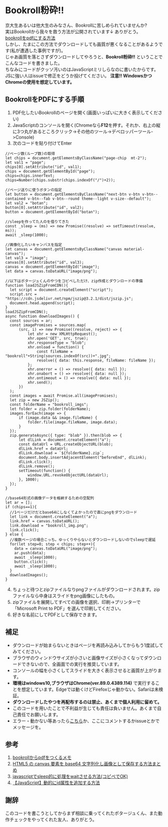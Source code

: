 # Bookroll粉砕!!
京大生あるいは他大生のみなさん、Bookrollに苦しめられていませんか?  
実はBookrollから我々を救う方法が公開されています↓ ありがとう。  
[bookrollをpdfにする方法](https://gist.github.com/watagashi0619/40ba179c9ef7d585246c47c31dab67ed)  
しかし、たまにこの方法でダウンロードしても画質が悪くなることがあるようです(私が遭遇した事例ですが)。  
じゃあ画質を落とさずダウンロードしてやろうと、**Bookroll粉砕!!** ということでこんなコードを書きました。  
ちなみにコードがクッソ汚いのはJavaScriptミリしらなのに書いたからです。JSに強い人はissueで修正をどうか投げてください。
**注意!! WindowsかつChromeの使用を想定しています。**

## BookrollをPDFにする手順
1. PDF化したいBookrollのページを開く(画面いっぱいに大きく表示してください)
1. JavaScriptのコンソールを開く(Chromeなら**F12**を押す。それか、右上の縦に3つ丸があるところクリック->その他のツール->デベロッパーツール->Console)
1. 次のコードを貼り付けてEnter

```
//ページ数(ループ数)の取得
let chips = document.getElementsByClassName("page-chip  mt-2");
let val1 = "page";
chips[0].setAttribute("id", val1);
chips = document.getElementById("page");
chips=chips.innerText;
chips=Number(chips.substr(chips.indexOf("/")+2));

//ページ送りに使うボタンの指定
let button = document.getElementsByClassName("next-btn v-btn v-btn--contained v-btn--fab v-btn--round theme--light v-size--default");
let val2 = "botan";
button[0].setAttribute("id", val2);
button = document.getElementById("botan");

//sleepを作ってた人のを借りてきた
const _sleep = (ms) => new Promise((resolve) => setTimeout(resolve, ms));
await _sleep(1000);

//画像化したいキャンバスを指定
let canvas = document.getElementsByClassName("canvas material-canvas");
let val3 = "image";
canvas[0].setAttribute("id", val3);
canvas = document.getElementById("image");
let data = canvas.toDataURL("image/png");

//以下はポタージュくんのやつをコピペしただけ、zip作成とダウンロードの準備
function loadJSZipFromCDN(){
  let script = document.createElement("script");
  script.src = "https://cdn.jsdelivr.net/npm/jszip@3.2.1/dist/jszip.js";
  document.head.append(script);
}
loadJSZipFromCDN();
async function downloadImages() {
  const sources = ar;
  const imagePromises = sources.map(
      (src, i) => new Promise((resolve, reject) => {
          let xhr = new XMLHttpRequest();
          xhr.open('GET', src, true);
          xhr.responseType = "blob";
          xhr.onload = function() {
              const fileName = "bookroll"+String(sources.indexOf(src))+".jpg";
              resolve({ data: this.response, fileName: fileName });
          };
          xhr.onerror = () => resolve({ data: null });
          xhr.onabort = () => resolve({ data: null });
          xhr.ontimeout = () => resolve({ data: null });
          xhr.send();
      })
  );
  const images = await Promise.all(imagePromises);
  let zip = new JSZip();
  const folderName = "bookroll_imgs";
  let folder = zip.folder(folderName);
  images.forEach(image => {
      if (image.data && image.fileName) {
          folder.file(image.fileName, image.data);
      }
  });
  zip.generateAsync({ type: "blob" }).then(blob => {
      let dlLink = document.createElement("a");
      const dataUrl = URL.createObjectURL(blob);
      dlLink.href = dataUrl;
      dlLink.download = `${folderName}.zip`;
      document.body.insertAdjacentElement("beforeEnd", dlLink);
      dlLink.click();
      dlLink.remove();
      setTimeout(function() {
          window.URL.revokeObjectURL(dataUrl);
      }, 1000);
  });
}

//base64形式の画像データを格納するための空配列
let ar = [];
if (chips==1){
  //1ページだけだとbase64にしなくてよかったので直にpngをダウンロード
  let link = document.createElement("a");
  link.href = canvas.toDataURL();
  link.download = "bookroll_img.png";
  link.click();
} else {
  //複数ページの場合こっち。ゆっくりやらないとダウンロードしないのでsleepで遅延
  for(let step=0; step < chips; step++){
    data = canvas.toDataURL("image/png");
    ar.push(data);
    await _sleep(1000);
    button.click();
    await _sleep(1000);
  }
  downloadImages();
}
```

4. ちょっと待つとzipファイルなりpngファイルがダウンロードされます。zipファイルなら中身はスライドをpng画像にしたもの。
4. zipファイルを展開してすべての画像を選択、印刷->プリンターで「Microsoft Print to PDF」を選んで印刷してください。
4. 好きな名前にしてPDFとして保存できます。


## 補足
* ダウンロードが始まらないときはページを再読み込みしてからもう1度試してみてください。
* ブラウザのウィンドウサイズが小さいと画像サイズが小さくなってダウンロードできないので、全画面での実行を推奨しています。
* コンソールの幅を小さくしてスライドを大きく表示させると画質が上がります。
* **環境はwindows10,ブラウザはChrome(ver.89.0.4389.114)** で実行することを想定しています。Edgeでは動くけどFirefoxじゃ動かない。Safariは未検証。
* **ダウンロードしたやつを再配布するのは禁止、あくまで個人利用に留めて。**
* このコードを用いたことで不利益が生じても責任は負いません。あくまで自己責任でお願いします。
* エラー・動かない等あったら[こちら](https://twitter.com/i_am_kimshow)か、ここにコメントするかissueとかでメッセージを。

## 参考
1. [bookrollからpdfをつくるメモ](https://gist.github.com/watagashi0619/40ba179c9ef7d585246c47c31dab67ed)
1. [HTML5 の canvas 要素を base64 文字列化し画像として保存する方法まとめ](https://qiita.com/clockmaker/items/924b5b4228484e7a09f0)
1. [javascriptでsleep的に処理をwaitさせる方法(コピペでOK)](https://hirooooo-lab.com/development/javascript-sleep/#index_id1)
1. [【JavaScript】動的にid属性を追加する方法](https://konoti.com/website/javascript/dynamic-id.html)

## 謝辞
このコードを書こうとしてからまず相談に乗ってくれたポタージュくん、また動作チェックをやってくれた友人、ありがとう。